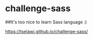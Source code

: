 # challenge-sass

##It's too nice to learn Sass language :)

 https://tselawi.github.io/challenge-sass/
